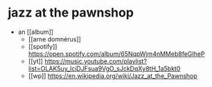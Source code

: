 # jazz at the pawnshop

- an [[album]] 
  - [[arne domnérus]]
  - [[spotify]] https://open.spotify.com/album/65NqpWjm4nMMeb8feGIheP
  - [[yt]] https://music.youtube.com/playlist?list=OLAK5uy_lciDJFsua9VgO_sJckDqXy8tH_1a5bkt0
  - [[wp]] https://en.wikipedia.org/wiki/Jazz_at_the_Pawnshop

